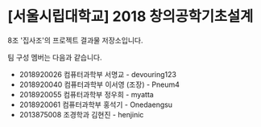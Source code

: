 # [서울시립대학교] 2018 창의공학기초설계

8조 '집사조'의 프로젝트 결과물 저장소입니다.

팀 구성 멤버는 다음과 같습니다.
* 2018920026 컴퓨터과학부 서명교 - devouring123
* 2018920040 컴퓨터과학부 이서영 (조장) - Pneum4
* 2018920055 컴퓨터과학부 정우희 - myatta
* 2018920061 컴퓨터과학부 홍석기 - Onedaengsu
* 2013875008 조경학과 김현진 - henjinic
